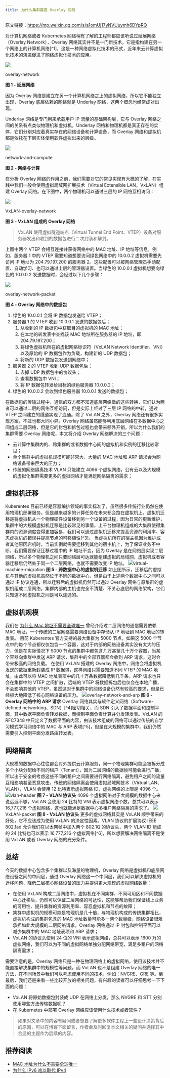 ```yaml
---
title: 为什么集群需要 Overlay 网络
---
```


原文链接：<https://mp.weixin.qq.com/s/a1omUj17yNVUuymh6DYpRQ>

对计算机网络或者 Kubernetes 网络稍有了解的工程师都应该听说过延展网络（Overlay Network），Overlay 网络其实并不是一门新技术，它是指构建在另一个网络上的计算机网络\[^1]，这是一种网络虚拟化技术的形式，近年来云计算虚拟化技术的演进促进了网络虚拟化技术的应用。

![](https://notes-learning.oss-cn-beijing.aliyuncs.com/lcrm4c/1624243869971-71eafc04-3ced-425e-9226-32b69b133817.webp)

overlay-network

**图 1 - 延展网络**

因为 Overlay 网络是建立在另一个计算机网络之上的虚拟网络，所以它不能独立出现，Overlay 底层依赖的网络就是 Underlay 网络，这两个概念也经常成对出现。

Underlay 网络是专门用来承载用户 IP 流量的基础架构层，它与 Overlay 网络之间的关系有点类似物理机和虚拟机。Underlay 网络和物理机都是真正存在的实体，它们分别对应着真实存在的网络设备和计算设备，而 Overlay 网络和虚拟机都是依托在下层实体使用软件虚拟出来的层级。

![](https://notes-learning.oss-cn-beijing.aliyuncs.com/lcrm4c/1624243869927-88673791-c226-48bf-9ee6-32410fa3988f.webp)

network-and-compute

**图 2 - 网络与计算**

在分析 Overlay 网络的作用之前，我们需要对它的常见实现有大概的了解，在实践中我们一般会使用虚拟局域网扩展技术（Virtual Extensible LAN，VxLAN）组建 Overlay 网络。在下图中，两个物理机可以通过三层的 IP 网络互相访问：

![](https://notes-learning.oss-cn-beijing.aliyuncs.com/lcrm4c/1624243869969-8cc90217-72b1-4195-bc6c-2e176ebb3182.webp)

VxLAN-overlay-network

**图 3 - VxLAN 组成的 Overlay 网络**

> VxLAN 使用虚拟隧道端点（Virtual Tunnel End Point、VTEP）设备对服务器发出和收到的数据包进行二次封装和解封。

上图中两个 VTEP 会相互连接并获得网络中的 MAC 地址、IP 地址等信息，例如，服务器 1 中的 VTEP 需要知道想要访问绿色网络中的 10.0.0.2 虚拟机需要先访问 IP 地址为 204.79.197.200 的服务器 2。这些配置可以被网络管理员手动配置、自动学习、也可以通过上层的管理器设置。当绿色的 10.0.0.1 虚拟机想要向绿色的 10.0.0.2 发送数据时，会经过以下几个步骤：

![](https://notes-learning.oss-cn-beijing.aliyuncs.com/lcrm4c/1624243870013-9b420580-675c-42e9-8609-260ab4f0604f.webp)

overlay-network-packet

**图 4 - Overlay 网络中的数据包**

1. 绿色的 10.0.0.1 会将 IP 数据包发送给 VTEP；
2. 服务器 1 的 VTEP 收到 10.0.0.1 发送的数据包后；
   1. 从收到的 IP 数据包中获取目的虚拟机的 MAC 地址；
   2. 在本地的转发表中查找该 MAC 地址所在服务器的 IP 地址，即 204.79.197.200；
   3. 将绿色虚拟机所在的虚拟网络标识符（VxLAN Network Identifier、VNI）以及原始的 IP 数据包作为负载，构建新的 UDP 数据包；
   4. 将新的 UDP 数据包发送到网络中；
3. 服务器 2 的 VTEP 收到 UDP 数据包后；
   1. 去掉 UDP 数据包中的协议头；
   2. 查看数据包中 VNI；
   3. 将 IP 数据包转发给目标的绿色服务器 10.0.0.2；
4. 绿色的 10.0.0.2 会收到绿色服务器 10.0.0.1 发送的数据包；

在数据包的传输过程中，通信的双方都不知道底层网络做的这些转换，它们认为两者可以通过二层的网络互相访问，但是实际上经过了三层 IP 网络的中转，通过 VTEP 之间建立的隧道实现了连通。除了 VxLAN 之外，Overlay 网络还有很多实现方案，不过也都大同小异。Overlay 网络虽然能够利用底层网络在多数据中心之间组成二层网络，但是它的封包和拆包过程也会带来额外开销，所以为什么我们的集群需要 Overlay 网络呢，本文将介绍 Overlay 网络解决的三个问题：

- 云计算中集群内的、跨集群的或者数据中心间的虚拟机和实例的迁移比较常见；
- 单个集群中的虚拟机规模可能非常大，大量的 MAC 地址和 ARP 请求会为网络设备带来巨大的压力；
- 传统的网络隔离技术 VLAN 只能建立 4096 个虚拟网络，公有云以及大规模的虚拟化集群需要更多的虚拟网络才能满足网络隔离的需求；

## 虚拟机迁移

Kuberentes 目前已经是容器编排领域的事实标准了，虽然很多传统行业仍然在使用物理机部署服务，但是越来越多的计算任务在未来都会跑在虚拟机上。虚拟机迁移是将虚拟机从一个物理硬件设备移到另一个设备的过程，因为日常的更新维护，集群中的大规模虚拟机迁移是比较常见的事情，上千台物理机组成的大集群使得集群内的资源调度变得更加容易，我们可以通过虚拟机迁移来提高资源的利用率、容忍虚拟机的错误并提高节点的可移植性\[^3]。
当虚拟机所在的宿主机因为维护或者其他原因宕机时，当前实例就需要迁移到其他的宿主机上，为了保证业务不中断，我们需要保证迁移过程中的 IP 地址不变，因为 Overlay 是在网络层实现二层网络，所以多个物理机之间只要网络层可达就能组建虚拟的局域网，虚拟机或者容器迁移后仍然处于同一个二层网络，也就不需要改变 IP 地址。
![](https://notes-learning.oss-cn-beijing.aliyuncs.com/lcrm4c/1624243869941-afef4a32-0ad9-40b0-9bd1-39b6d32cb600.png)virtual-machine-migration
**图 5 - 跨数据中心的虚拟机迁移**
如上图所示，迁移后的虚拟机与其他的虚拟机虽然位于不同的数据中心，但是由于上述两个数据中心之间可以通过 IP 协议连通，所以迁移后的虚拟机仍然可以通过 Overlay 网络与原集群的虚拟机组成二层网络，集群内部的主机也完全不清楚、不关心底层的网络架构，它们只知道不同虚拟机之间是可以连通的。

## 虚拟机规模

我们在 [为什么 Mac 地址不需要全球唯一](http://mp.weixin.qq.com/s?__biz=MzU5NTAzNjc3Mg==&mid=2247484307&idx=1&sn=0a60a1ea71b4b40f95c8fe6af7e46134&chksm=fe795c98c90ed58e83d17597525f82e4b44c13fa08000c27833e8ef107d0a2836161b0582389&scene=21#wechat_redirect) 曾经介绍过二层网络的通信需要依赖 MAC 地址，一个传统的二层网络需要网络设备中存储从 IP 地址到 MAC 地址的转发表。
目前 Kuberentes 官方支持的最大集群为 5000 节点，如果这 5000 个节点中的每个节点都仅仅包含一个容器，这对于内部的网络设备其实没有太大的压力，但是在实际情况下 5000 节点的集群中都包含几万甚至几十万个容器，当某个容器向集群中发送 ARP 请求，集群中的全部容器都会收到 ARP 请求，这时会带来极高的网络负载。
在使用 VxLAN 搭建的 Overlay 网络中，网络会将虚拟机发送的数据重新封装成 IP 数据包，这样网络只需要知道不同 VTEP 的 MAC 地址，由此可以将 MAC 地址表项中的几十万条数据降低到几千条，ARP 请求也只会在集群中的 VTEP 之间扩散，远端的 VTEP 将数据拆包后也仅会在本地广播，不会影响其他的 VTEP，虽然这对于集群中的网络设备仍然有较高的要求，但是已经极大地降低了核心网络设备的压力。
![](https://notes-learning.oss-cn-beijing.aliyuncs.com/lcrm4c/1624243870178-125ad3a5-532e-47ba-9379-c42abd2f47f0.webp)overlay-network-and-arp
**图 6 - Overlay 网络中的 ARP 请求**
Overlay 网络其实与软件定义网络（Software-defined networking、SDN）\[^4]密切相关，而 SDN 引入了数据平面和控制平面，其中数据平面负责转发数据，而控制平面负责计算并分发转发表。VxLAN 的 RFC7348 中只定义了数据平面的内容，由该技术组成的网络可以通过传统的自学习模式学习网络中的 MAC 与 ARP 表项\[^5]，但是在大规模的集群中，我们仍然需要引入控制平面分发路由转发表。

## 网络隔离

大规模的数据中心往往都会对外提供云计算服务，同一个物理集群可能会被拆分成多个小块分配给不同的租户（Tenant），因为二层网络的数据帧可能会进行广播，所以出于安全的考虑这些不同的租户之间需要进行网络隔离，避免租户之间的流量互相影响甚至恶意攻击。传统的网络隔离会使用虚拟局域网技术（Virtual LAN、VLAN），VLAN 会使用 12 比特表示虚拟网络 ID，虚拟网络的上限是 4096 个。
![](https://notes-learning.oss-cn-beijing.aliyuncs.com/lcrm4c/1624243869983-c3c0d932-4687-4196-bb2a-f4a195875050.webp)vlan-header
**图 7 - VLAN 协议头**
4096 个虚拟网络对于大规模的数据中心来说远远不够，VxLAN 会使用 24 比特的 VNI 表示虚拟网络个数，总共可以表示 16,777,216 个虚拟网络，这也就能满足数据中心多租户网络隔离的需求了。
![](https://notes-learning.oss-cn-beijing.aliyuncs.com/lcrm4c/1624243869900-0608465f-d0b1-438d-89a9-e1fc96a43b2f.webp)VxLAN-packet
**图 8 - VxLAN 协议头**
更多的虚拟网络其实是 VxLAN 顺手带来的好处，它不应该成为使用 VxLAN 的决定性因素。VLAN 协议的扩展协议 IEEE 802.1ad 允许我们在以太网帧中加入两个 802.1Q 的协议头，两个 VLAN ID 组成的 24 比特也可以表示 16,777,216 个虚拟网络\[^6]，所以想要解决网络隔离不是使用 VxLAN 或者 Overlay 网络的充分条件。

## 总结

今天的数据中心包含多个集群以及海量的物理机，Overlay 网络是虚拟机和底层网络设备之间的中间层，通过 Overlay 网络这一个中间层，我们可以解决虚拟机的迁移问题、降低二层核心网络设备的压力并提供更大规模的虚拟网络数量：

- 在使用 VxLAN 构成二层网络中，虚拟机在不同集群、不同可用区和不同数据中心迁移后，仍然可以保证二层网络的可达性，这能够帮助我们保证线上业务的可用性、提升集群的资源利用率、容忍虚拟机和节点的故障；
- 集群中虚拟机的规模可能是物理机是几十倍，与物理机构成的传统集群相比，虚拟机构成的集群包含的 MAC 地址数量可能多一两个数量级，网络设备很难承担如此大规模的二层网络请求，Overlay 网络通过 IP 封包和控制平面可以减少集群中的 MAC 地址表项和 ARP 请求；
- VxLAN 的协议头使用 24 位的 VNI 表示虚拟网络，总共可以表示 1600 万的虚拟网络，我们可以为不同的虚拟网络单独分配网络带宽，满足多租户的网络隔离需求；

需要注意的是，Overlay 网络只是一种在物理网络上的虚拟网络，使用该技术并不能直接解决集群中的规模性等问题，而 VxLAN 也不是组建 Overlay 网络的唯一方法，在不同场景中我们可以考虑使用不同的技术，例如：NVGRE、GRE 等。到最后，我们还是来看一些比较开放的相关问题，有兴趣的读者可以仔细思考一下下面的问题：

- VxLAN 将原始数据包封装成 UDP 在网络上分发，那么 NVGRE 和 STT 分别使用哪些方法传输数据呢？
- 在 Kubernetes 中部署 Overlay 网络应该使用什么技术或者软件？

> 如果对文章中的内容有疑问或者想要了解更多软件工程上一些设计决策背后的原因，可以在博客下面留言，作者会及时回复本文相关的疑问并选择其中合适的主题作为后续的内容。

## 推荐阅读

- [MAC 地址为什么不需要全球唯一](http://mp.weixin.qq.com/s?__biz=MzU5NTAzNjc3Mg==&mid=2247484307&idx=1&sn=0a60a1ea71b4b40f95c8fe6af7e46134&chksm=fe795c98c90ed58e83d17597525f82e4b44c13fa08000c27833e8ef107d0a2836161b0582389&scene=21#wechat_redirect)
- [为什么 IPv6 难以取代 IPv4](http://mp.weixin.qq.com/s?__biz=MzU5NTAzNjc3Mg==&mid=2247484317&idx=1&sn=c9d18d6a01b103f1bf4e825f94f90105&chksm=fe795c96c90ed58095f67b8dd21caa8ec4da4c6e6376623ae8da47b43299b1be6cbb88240d4f&scene=21#wechat_redirect)
